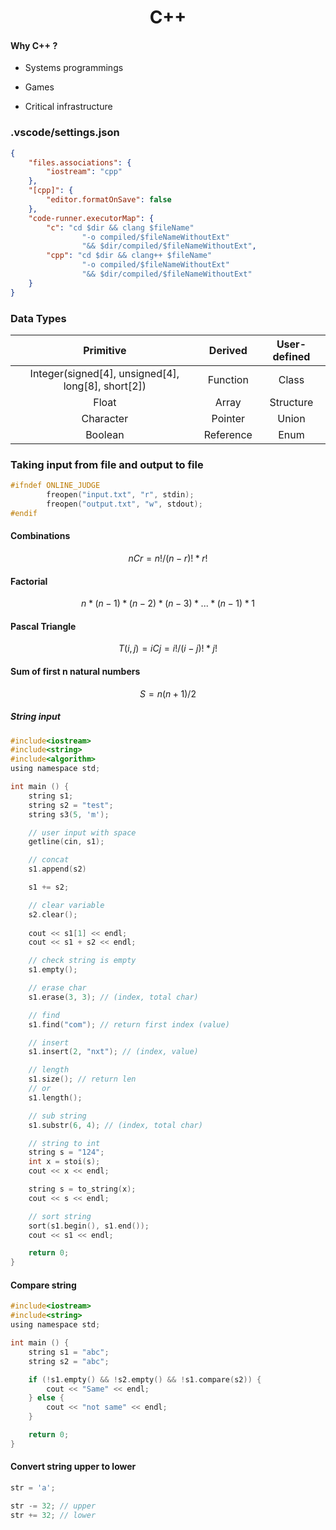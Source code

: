 <div align="center">
    <h1>C++</h1>
</div>

#### Why C++ ?

- Systems programmings

- Games

- Critical infrastructure

### .vscode/settings.json

```json
{
    "files.associations": {
        "iostream": "cpp"
    },
    "[cpp]": {
        "editor.formatOnSave": false
    },
    "code-runner.executorMap": {
        "c": "cd $dir && clang $fileName" 
                "-o compiled/$fileNameWithoutExt"
                "&& $dir/compiled/$fileNameWithoutExt",
        "cpp": "cd $dir && clang++ $fileName" 
                "-o compiled/$fileNameWithoutExt"
                "&& $dir/compiled/$fileNameWithoutExt"
    }
}
```

### Data Types

| Primitive                                          | Derived   | User-defined |
|:--------------------------------------------------:|:---------:|:------------:|
| Integer(signed[4], unsigned[4], long[8], short[2]) | Function  | Class        |
| Float                                              | Array     | Structure    |
| Character                                          | Pointer   | Union        |
| Boolean                                            | Reference | Enum         |

### Taking input from file and output to file

```c
#ifndef ONLINE_JUDGE
        freopen("input.txt", "r", stdin);
        freopen("output.txt", "w", stdout);    
#endif
```

#### Combinations

$$
nCr = n! / (n - r)! * r!
$$

#### Factorial

$$
n * (n - 1) * (n - 2) * (n - 3) * ... * (n - 1) * 1
$$

#### Pascal Triangle

$$
T(i,j) = iCj
= i! / (i - j)! * j!
$$

#### Sum of first n natural numbers

$$
S = n(n + 1) / 2
$$

##### String input

```c
#include<iostream>
#include<string>
#include<algorithm>
using namespace std;

int main () {
    string s1;
    string s2 = "test";
    string s3(5, 'm');

    // user input with space
    getline(cin, s1);

    // concat
    s1.append(s2)

    s1 += s2;

    // clear variable
    s2.clear();
        
    cout << s1[1] << endl;
    cout << s1 + s2 << endl;

    // check string is empty
    s1.empty();

    // erase char
    s1.erase(3, 3); // (index, total char)

    // find
    s1.find("com"); // return first index (value)

    // insert
    s1.insert(2, "nxt"); // (index, value)

    // length
    s1.size(); // return len
    // or
    s1.length();

    // sub string
    s1.substr(6, 4); // (index, total char)

    // string to int
    string s = "124";
    int x = stoi(s);
    cout << x << endl;

    string s = to_string(x);
    cout << s << endl;

    // sort string
    sort(s1.begin(), s1.end());
    cout << s1 << endl;

    return 0;
}
```

#### Compare string

```c
#include<iostream>
#include<string>
using namespace std;

int main () {
    string s1 = "abc";
    string s2 = "abc";

    if (!s1.empty() && !s2.empty() && !s1.compare(s2)) {
        cout << "Same" << endl;
    } else {
        cout << "not same" << endl;
    }

    return 0;
}
```

#### Convert string upper to lower

```c
str = 'a';

str -= 32; // upper
str += 32; // lower
```
